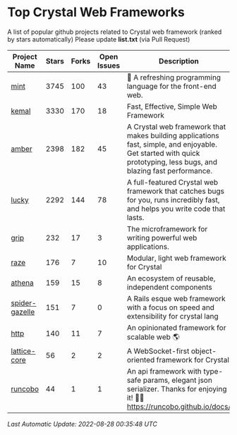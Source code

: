 # Top Crystal Web Frameworks

A list of popular github projects related to Crystal web framework (ranked by stars automatically)
Please update **list.txt** (via Pull Request)

| Project Name | Stars | Forks | Open Issues | Description | Last Commit |
| ------------ | ----- | ----- | ----------- | ----------- | ----------- |
| [mint](https://github.com/mint-lang/mint) |3745|100|43|:leaves: A refreshing programming language for the front-end web.|2022-06-28T15:01:26Z|
| [kemal](https://github.com/kemalcr/kemal) |3330|170|18|Fast, Effective, Simple Web Framework|2022-08-15T09:00:32Z|
| [amber](https://github.com/amberframework/amber) |2398|182|45|A Crystal web framework that makes building applications fast, simple, and enjoyable. Get started with quick prototyping, less bugs, and blazing fast performance.|2022-08-27T20:46:51Z|
| [lucky](https://github.com/luckyframework/lucky) |2292|144|78|A full-featured Crystal web framework that catches bugs for you, runs incredibly fast, and helps you write code that lasts.|2022-08-22T16:02:52Z|
| [grip](https://github.com/grip-framework/grip) |232|17|3|The microframework for writing powerful web applications.|2022-08-24T13:00:06Z|
| [raze](https://github.com/samueleaton/raze) |176|7|10|Modular, light web framework for Crystal|2021-01-02T01:20:01Z|
| [athena](https://github.com/athena-framework/athena) |159|15|8|An ecosystem of reusable, independent components|2022-08-14T00:14:46Z|
| [spider-gazelle](https://github.com/spider-gazelle/spider-gazelle) |151|7|0|A Rails esque web framework with a focus on speed and extensibility for crystal lang|2022-08-23T07:13:01Z|
| [http](https://github.com/onyxframework/http) |140|11|7|An opinionated framework for scalable web 🌎|2019-08-13T09:00:30Z|
| [lattice-core](https://github.com/jasonl99/lattice-core) |56|2|2|A WebSocket-first object-oriented framework for Crystal|2017-03-31T23:57:57Z|
| [runcobo](https://github.com/runcobo/runcobo) |44|1|1|An api framework with type-safe params, elegant json serializer. Thanks for enjoying it! 👻👻 https://runcobo.github.io/docs/|2022-03-16T06:43:35Z|

*Last Automatic Update: 2022-08-28 00:35:48 UTC*